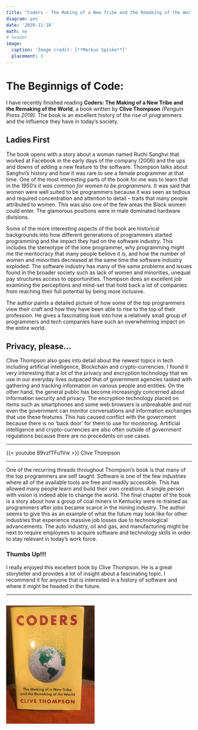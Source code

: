 ```yaml
---
title: "Coders - The Making of a New Tribe and the Remaking of the World (Book Review)"
diagram: yes
date: '2020-11-18'
math: no
# header
image: 
  caption: 'Image credit: [**Markus Spiske**]'
  placement: 3
---
```


# The Beginnigs of Code:

I have recently finished reading **Coders: The Making of a New Tribe and the Remaking of the World**, a book written by **Clive Thompson** *(Penguin Press 2019)*.  The book is an excellent history of the rise of programmers and the influence they have in today’s society.   

## Ladies First
The book opens with a story about a woman named Ruchi Sanghvi that worked at Facebook in the early days of the company (2006) and the ups and downs of adding a new feature to the software.   Thompson talks about Sanghvi’s history and how it was rare to see a female programmer at that time.  One of the most interesting parts of the book for me was to learn that in the *1950’s it was common for women to be programmers*.  It was said that women were well suited to be programmers because it was seen as tedious and required concentration and attention to detail – traits that many people attributed to women. This was also one of the few areas the Black women could enter.  The glamorous positions were in male dominated hardware divisions.

Some of the more interesting aspects of the book are historical backgrounds into how different generations of programmers started programming and the impact they had on the software industry.  This includes the stereotype of the lone programmer, why programming might me the meritocracy that many people believe it is, and how the number of women and minorities decreased at the same time the software industry exploded.  The software industry has many of the same problems and issues found in the broader society such as lack of women and minorities, unequal pay structures access to opportunities.  Thompson does an excellent job examining the perceptions and mind-set that hold back a lot of companies from reaching their full potential by being more inclusive.  

The author paints a detailed picture of how some of the top programmers view their craft and how they have been able to rise to the top of their profession. He gives a fascinating look into how a relatively small group of programmers and tech companies have such an overwhelming impact on the entire world.

## Privacy, please...
Clive Thompson also goes into detail about the newest topics in tech including artificial intelligence, Blockchain and crypto-currencies.  I found it very interesting that a lot of the privacy and encryption technology that we use in our everyday lives outpaced that of government agencies tasked with gathering and tracking information on various people and entities.  On the other hand, the general public has become increasingly concerned about information security and privacy. The encryption technology placed on items such as smartphones and some web browsers is unbreakable and not even the government can monitor conversations and information exchanges that use these features. This has caused conflict with the government because there is no ‘back door’ for them to use for monitoring.  Artificial intelligence and crypto-currencies are also often outside of government regulations because there are no precedents on use cases.  

---
{{< youtube 89vzfTFu1Vw >}} Clive Thompson

---

One of the recurring threads throughout Thompson’s book is that many of the top programmers are self taught.  Software is one of the few industries where all of the available tools are free and readily accessible.  This has allowed many people learn and build their own creations.  A single person with vision is indeed able to change the world. The final chapter of the book is a story about how a group of coal miners in Kentucky were re-trained as programmers after jobs became scarce in the mining industry.  The author seems to give this as an example of what the future may look like for other industries that experience massive job losses due to technological advancements.  The auto industry, oil and gas, and manufacturing might be next to require employees to acquire software and technology skills in order to stay relevant in today’s work force.

### Thumbs Up!!!
I really enjoyed this excellent book by Clive Thompson.  He is a great storyteller and provides a lot of insight about a fascinating topic.  I recommend it for anyone that is interested in a history of software and where it might be headed in the future.

---
![](coders_thumb.png)
---

